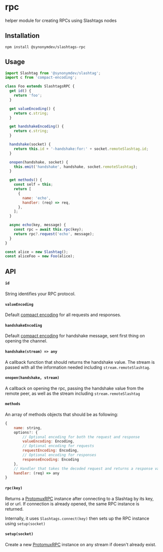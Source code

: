 # rpc

helper module for creating RPCs using Slashtags nodes

## Installation

```
npm install @synonymdev/slashtags-rpc
```

## Usage

```js
import Slashtag from '@synonymdev/slashtag';
import c from 'compact-encoding';

class Foo extends SlashtagsRPC {
  get id() {
    return 'foo';
  }

  get valueEncoding() {
    return c.string;
  }

  get handshakeEncoding() {
    return c.string;
  }

  handshake(socket) {
    return this.id + '-handshake:for:' + socket.remoteSlashtag.id;
  }

  onopen(handshake, socket) {
    this.emit('handshake', handshake, socket.remoteSlashtag);
  }

  get methods() {
    const self = this;
    return [
      {
        name: 'echo',
        handler: (req) => req,
      },
    ];
  }

  async echo(key, message) {
    const rpc = await this.rpc(key);
    return rpc?.request('echo', message);
  }
}

const alice = new Slashtag();
const aliceFoo = new Foo(alice);
```

## API

#### `id`

String identifies your RPC protocol.

#### `valueEncoding`

Default [compact encoding](https://github.com/compact-encoding/compact-encoding) for all requests and responses.

#### `handshakeEncoding`

Default [compact encoding](https://github.com/compact-encoding/compact-encoding) for handshake message, sent first thing on opening the channel.

#### `handshake(stream) => any`

A callback function that should returns the handshake value. The stream is passed with all the information needed including `stream.remoteSlashtag`.

#### `onopen(handshake, stream)`

A callback on opening the rpc, passing the handshake value from the remote peer, as well as the stream including `stream.remoteSlashtag`

#### `methods`

An array of methods objects that should be as following:

```js
{
    name: string,
    options?: {
        // Optional encoding for both the request and response
        valueEncoding: Encoding,
        // Optional encoding for requests
        requestEncoding: Encoding,
        // Optional encoding for responses
        responseEncoding: Encoding
    },
    // Handler that takes the decoded request and returns a response value
    handler: (req) => any
}
```

#### `rpc(key)`

Returns a [ProtomuxRPC](https://www.npmjs.com/package/protomux-rpc) instance after connecting to a Slashtag by its key, id or url. If connection is already opened, the same RPC instance is returned.

Internally, it uses `Slashtags.connect(key)` then sets up the RPC instance using `setup(socket)`

#### `setup(socket)`

Create a new [ProtomuxRPC](https://www.npmjs.com/package/protomux-rpc) instance on any stream if doesn't already exist.
